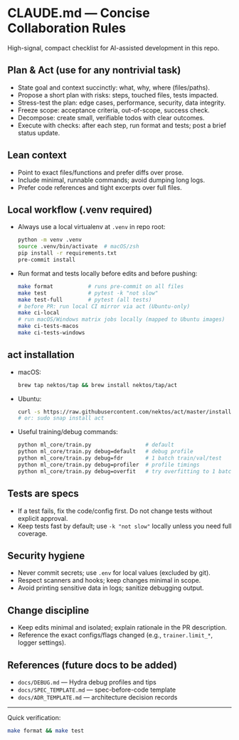 # CLAUDE.md — Concise Collaboration Rules

High-signal, compact checklist for AI-assisted development in this repo.

## Plan & Act (use for any nontrivial task)

- State goal and context succinctly: what, why, where (files/paths).
- Propose a short plan with risks: steps, touched files, tests impacted.
- Stress-test the plan: edge cases, performance, security, data integrity.
- Freeze scope: acceptance criteria, out-of-scope, success check.
- Decompose: create small, verifiable todos with clear outcomes.
- Execute with checks: after each step, run format and tests; post a brief status update.

## Lean context

- Point to exact files/functions and prefer diffs over prose.
- Include minimal, runnable commands; avoid dumping long logs.
- Prefer code references and tight excerpts over full files.

## Local workflow (.venv required)

- Always use a local virtualenv at `.venv` in repo root:
  ```bash
  python -m venv .venv
  source .venv/bin/activate  # macOS/zsh
  pip install -r requirements.txt
  pre-commit install
  ```
- Run format and tests locally before edits and before pushing:
  ```bash
  make format           # runs pre-commit on all files
  make test             # pytest -k "not slow"
  make test-full        # pytest (all tests)
  # before PR: run local CI mirror via act (Ubuntu-only)
  make ci-local
  # run macOS/Windows matrix jobs locally (mapped to Ubuntu images)
  make ci-tests-macos
  make ci-tests-windows
  ```

## act installation

- macOS:
  ```bash
  brew tap nektos/tap && brew install nektos/tap/act
  ```
- Ubuntu:
  ```bash
  curl -s https://raw.githubusercontent.com/nektos/act/master/install.sh | sudo bash
  # or: sudo snap install act
  ```
- Useful training/debug commands:
  ```bash
  python ml_core/train.py                 # default
  python ml_core/train.py debug=default   # debug profile
  python ml_core/train.py debug=fdr       # 1 batch train/val/test
  python ml_core/train.py debug=profiler  # profile timings
  python ml_core/train.py debug=overfit   # try overfitting to 1 batch
  ```

## Tests are specs

- If a test fails, fix the code/config first. Do not change tests without explicit approval.
- Keep tests fast by default; use `-k "not slow"` locally unless you need full coverage.

## Security hygiene

- Never commit secrets; use `.env` for local values (excluded by git).
- Respect scanners and hooks; keep changes minimal in scope.
- Avoid printing sensitive data in logs; sanitize debugging output.

## Change discipline

- Keep edits minimal and isolated; explain rationale in the PR description.
- Reference the exact configs/flags changed (e.g., `trainer.limit_*`, logger settings).

## References (future docs to be added)

- `docs/DEBUG.md` — Hydra debug profiles and tips
- `docs/SPEC_TEMPLATE.md` — spec-before-code template
- `docs/ADR_TEMPLATE.md` — architecture decision records

______________________________________________________________________

Quick verification:

```bash
make format && make test
```
